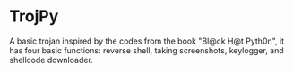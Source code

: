 # TrojPy

A basic trojan inspired by the codes from the book "Bl@ck H@t Pyth0n", it has four basic functions: reverse shell, taking screenshots, keylogger, and shellcode downloader.
